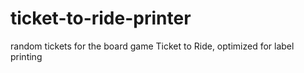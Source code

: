 # ticket-to-ride-printer
random tickets for the board game Ticket to Ride, optimized for label printing

